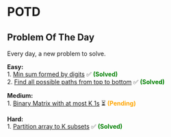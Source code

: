 # POTD
## Problem Of The Day

Every day, a new problem to solve.

**Easy:**  
    1.  [Min sum formed by digits](/problems/Min%20sum%20formed%20by%20digits/job.md) :white_check_mark: <span style="color:green;">**(Solved)**</span>  
    2.  [Find all possible paths from top to bottom](/problems/Find%20all%20possible%20paths%20from%20top%20to%20bottom/job.md) :white_check_mark: <span style="color:green;">**(Solved)**</span>  

**Medium:**  
    1.  [Binary Matrix with at most K 1s](/problems/Binary%20Matrix%20with%20at%20most%20K%201s/job.md) :hourglass_flowing_sand: <span style="color:orange;">**(Pending)**</span>  

**Hard:**  
    1.  [Partition array to K subsets](/problems/Partition%20array%20to%20K%20subsets/job.md) :white_check_mark: <span style="color:green;">**(Solved)**</span>  
